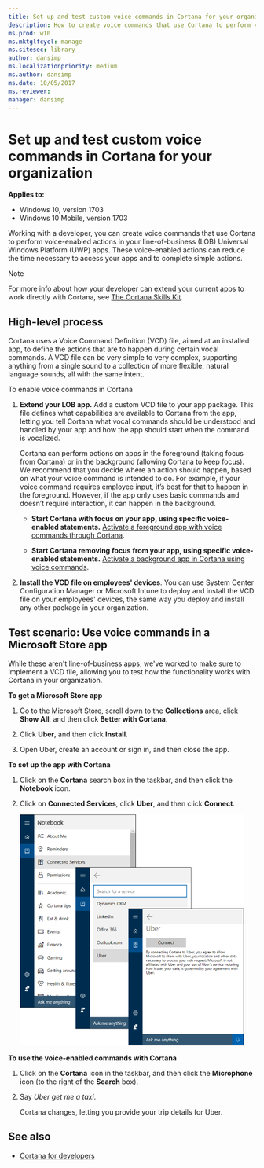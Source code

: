 ```yaml
---
title: Set up and test custom voice commands in Cortana for your organization (Windows 10)
description: How to create voice commands that use Cortana to perform voice-enabled actions in your line-of-business (LOB) Universal Windows Platform (UWP) apps.
ms.prod: w10
ms.mktglfcycl: manage
ms.sitesec: library
author: dansimp
ms.localizationpriority: medium
ms.author: dansimp
ms.date: 10/05/2017
ms.reviewer: 
manager: dansimp
---
```


# Set up and test custom voice commands in Cortana for your organization
**Applies to:**

-   Windows 10, version 1703
-   Windows 10 Mobile, version 1703

Working with a developer, you can create voice commands that use Cortana to perform voice-enabled actions in your line-of-business (LOB) Universal Windows Platform (UWP) apps. These voice-enabled actions can reduce the time necessary to access your apps and to complete simple actions.

>[!NOTE]
>For more info about how your developer can extend your current apps to work directly with Cortana, see [The Cortana Skills Kit](https://docs.microsoft.com/cortana/getstarted).

## High-level process
Cortana uses a Voice Command Definition (VCD) file, aimed at an installed app, to define the actions that are to happen during certain vocal commands. A VCD file can be very simple to very complex, supporting anything from a single sound to a collection of more flexible, natural language sounds, all with the same intent.

To enable voice commands in Cortana

1. **Extend your LOB app.** Add a custom VCD file to your app package. This file defines what capabilities are available to Cortana from the app, letting you tell Cortana what vocal commands should be understood and handled by your app and how the app should start when the command is vocalized.

    Cortana can perform actions on apps in the foreground (taking focus from Cortana) or in the background (allowing Cortana to keep focus). We recommend that you decide where an action should happen, based on what your voice command is intended to do. For example, if your voice command requires employee input, it’s best for that to happen in the foreground. However, if the app only uses basic commands and doesn’t require interaction, it can happen in the background.

    - **Start Cortana with focus on your app, using specific voice-enabled statements.** [Activate a foreground app with voice commands through Cortana](https://docs.microsoft.com/cortana/voice-commands/launch-a-foreground-app-with-voice-commands-in-cortana).

    - **Start Cortana removing focus from your app, using specific voice-enabled statements.** [Activate a background app in Cortana using voice commands](https://docs.microsoft.com/cortana/voice-commands/launch-a-background-app-with-voice-commands-in-cortana).

2.	**Install the VCD file on employees' devices**. You can use System Center Configuration Manager or Microsoft Intune to deploy and install the VCD file on your employees' devices, the same way you deploy and install any other package in your organization.

## Test scenario: Use voice commands in a Microsoft Store app
While these aren't line-of-business apps, we've worked to make sure to implement a VCD file, allowing you to test how the functionality works with Cortana in your organization.

**To get a Microsoft Store app**
1.	Go to the Microsoft Store, scroll down to the **Collections** area, click **Show All**, and then click **Better with Cortana**.

2.	Click **Uber**, and then click **Install**.

3.	Open Uber, create an account or sign in, and then close the app.

**To set up the app with Cortana**
1.	Click on the **Cortana** search box in the taskbar, and then click the **Notebook** icon.

2.	Click on **Connected Services**, click **Uber**, and then click **Connect**.

    ![Cortana at work, showing where to connect the Uber service to Cortana](../images/cortana-connect-uber.png)

**To use the voice-enabled commands with Cortana**
1.	Click on the **Cortana** icon in the taskbar, and then click the **Microphone** icon (to the right of the **Search** box).

2.	Say _Uber get me a taxi_.

    Cortana changes, letting you provide your trip details for Uber.

## See also
- [Cortana for developers](https://go.microsoft.com/fwlink/?LinkId=717385)
